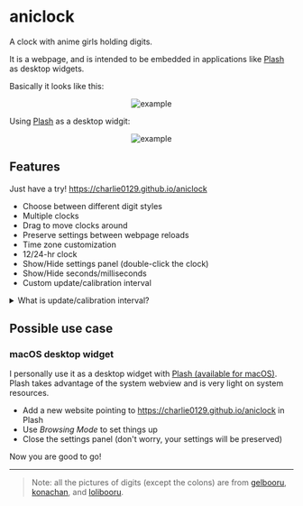 # aniclock

A clock with anime girls holding digits.

It is a webpage, and is intended to be embedded in applications like [Plash](https://github.com/sindresorhus/Plash) as desktop widgets.

Basically it looks like this:

<p align="center" style="image-rendering: pixelated;">
  <img src="https://user-images.githubusercontent.com/55270174/214122884-ba4666ba-205c-4436-b382-c49f7488e860.gif" alt="example" />
</p>

Using [Plash](https://github.com/sindresorhus/Plash) as a desktop widgit:

<p align="center" style="image-rendering: pixelated;">
  <img src="https://user-images.githubusercontent.com/55270174/214154872-1016c30d-8565-44f6-b9a9-e3e9bfb240c2.png" alt="example" />
</p>

## Features

Just have a try! https://charlie0129.github.io/aniclock

- Choose between different digit styles
- Multiple clocks
- Drag to move clocks around
- Preserve settings between webpage reloads
- Time zone customization
- 12/24-hr clock
- Show/Hide settings panel (double-click the clock)
- Show/Hide seconds/milliseconds
- Custom update/calibration interval

<details>
<summary>What is update/calibration interval?</summary>

- *Update*: update the digits on screen, i.e. let the anime girls show current time.
- *Update interval*: how often an *update* happens. The default 1000ms is sufficient if you don't have milliseconds shown.
- *Calibration*: make a certain *update* as close to the beginning of each second as possible to improve perceived accuracy (only useful when milliseconds is hidden). Why do this? Let's take a example. We assume the digits are actually updated at `09:41:00.863`, but you can only see `09:41:00` and you will probably assume it is excatly `09:41:00.000`. See? That not correct. There is a 863ms difference. But if we update the digits as close to the beginning of each second as possible (e.g. `09:41:00.023`), well, that's much more close to what you see (`09:41:00`).
- *Calibration interval*: how often a *calibration* happens. Since the actual *update interval* is not always the same due to JavaScript nature, so the moment when an *update* happens will slowly drift away from the beginning of each second. So we need regular *calibration*.
</details>

## Possible use case

### macOS desktop widget

I personally use it as a desktop widget with [Plash (available for macOS)](https://github.com/sindresorhus/Plash). Plash takes advantage of the system webview and is very light on system resources.

- Add a new website pointing to https://charlie0129.github.io/aniclock in Plash
- Use *Browsing Mode* to set things up
- Close the settings panel (don't worry, your settings will be preserved)

Now you are good to go!

---

>  Note: all the pictures of digits (except the colons) are from [gelbooru](https://gelbooru.com), [konachan](https://konachan.com), and [lolibooru](https://lolibooru.moe).

